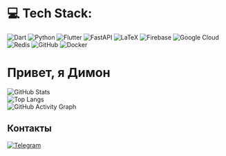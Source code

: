 
# 💻 Tech Stack:
![Dart](https://img.shields.io/badge/dart-%230175C2.svg?style=for-the-badge&logo=dart&logoColor=white) ![Python](https://img.shields.io/badge/python-3670A0?style=for-the-badge&logo=python&logoColor=ffdd54) ![Flutter](https://img.shields.io/badge/Flutter-%2302569B.svg?style=for-the-badge&logo=Flutter&logoColor=white) ![FastAPI](https://img.shields.io/badge/FastAPI-005571?style=for-the-badge&logo=fastapi) ![LaTeX](https://img.shields.io/badge/latex-%23008080.svg?style=for-the-badge&logo=latex&logoColor=white) ![Firebase](https://img.shields.io/badge/firebase-%23039BE5.svg?style=for-the-badge&logo=firebase) ![Google Cloud](https://img.shields.io/badge/GoogleCloud-%234285F4.svg?style=for-the-badge&logo=google-cloud&logoColor=white) ![Redis](https://img.shields.io/badge/redis-%23DD0031.svg?style=for-the-badge&logo=redis&logoColor=white) ![GitHub](https://img.shields.io/badge/github-%23121011.svg?style=for-the-badge&logo=github&logoColor=white) ![Docker](https://img.shields.io/badge/docker-%230db7ed.svg?style=for-the-badge&logo=docker&logoColor=white)
# Привет, я Димон

![GitHub Stats](https://github-readme-stats.vercel.app/api?username=твой_ник&show_icons=true&theme=radical)  
![Top Langs](https://github-readme-stats.vercel.app/api/top-langs/?username=твой_ник&layout=compact&theme=radical)  
![GitHub Activity Graph](https://activity-graph.herokuapp.com/graph?username=твой_ник&theme=react-dark)

## Контакты  
[![Telegram](https://img.shields.io/badge/Telegram-@твой_ник-2CA5E0?style=flat&logo=telegram)](https://t.me/твой_ник)  
